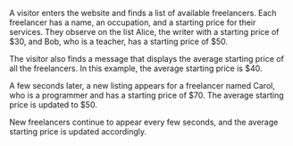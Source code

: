 A visitor enters the website and finds a list of available freelancers. Each freelancer has a name, an occupation, and a starting price for their services. They observe on the list Alice, the writer with a starting price of $30, and Bob, who is a teacher, has a starting price of $50.

The visitor also finds a message that displays the average starting price of all the freelancers. In this example, the average starting price is $40.

A few seconds later, a new listing appears for a freelancer named Carol, who is a programmer and has a starting price of $70. The average starting price is updated to $50.

New freelancers continue to appear every few seconds, and the average starting price is updated accordingly.